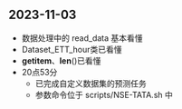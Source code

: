 ## 2023-11-03
* 数据处理中的 read_data 基本看懂
* Dataset_ETT_hour类已看懂
* __getitem__、__len__()已看懂
* 20点53分
  * 已完成自定义数据集的预测任务
  * 参数命令位于 scripts/NSE-TATA.sh 中
